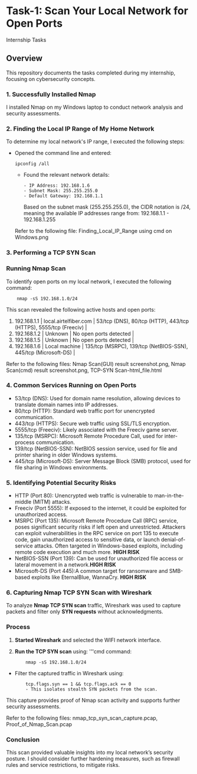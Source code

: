 # Task-1: Scan Your Local Network for Open Ports
Internship Tasks

  ## Overview
This repository documents the tasks completed during my internship, focusing on cybersecurity concepts.



### 1. Successfully Installed Nmap
I installed Nmap on my Windows laptop to conduct network analysis and security assessments.

### 2. Finding the Local IP Range of My Home Network
To determine my local network's IP range, I executed the following steps:

- Opened the command line and entered:

      ipconfig /all

  - Found the relevant network details:
    
        - IP Address: 192.168.1.6
        - Subnet Mask: 255.255.255.0
        - Default Gateway: 192.168.1.1
    
      Based on the subnet mask (255.255.255.0), the CIDR notation is /24, meaning the available IP addresses range from:
        192.168.1.1 - 192.168.1.255

  Refer to the following file: Finding_Local_IP_Range using cmd on Windows.png
    
### 3. Performing a TCP SYN Scan

  ### Running Nmap Scan
  To identify open ports on my local network, I executed the following command:
        
        nmap -sS 192.168.1.0/24
This scan revealed the following active hosts and open ports:

  1. 192.168.1.1 | local.airtelfiber.com | 53/tcp (DNS), 80/tcp (HTTP), 443/tcp (HTTPS), 5555/tcp (Freeciv) | 
  2. 192.168.1.2 | Unknown | No open ports detected | 
  3. 192.168.1.5 | Unknown | No open ports detected | 
  4. 192.168.1.6 | Local machine | 135/tcp (MSRPC), 139/tcp (NetBIOS-SSN), 445/tcp (Microsoft-DS) | 

Refer to the following files:
                              Nmap Scan(GUI) result screenshot.png,
                              Nmap Scan(cmd) result screenshot.png,
                              TCP-SYN Scan-html_file.html

### 4. Common Services Running on Open Ports
  - 53/tcp (DNS): Used for domain name resolution, allowing devices to translate domain names into IP addresses.
  - 80/tcp (HTTP): Standard web traffic port for unencrypted communication.
  - 443/tcp (HTTPS): Secure web traffic using SSL/TLS encryption.
  - 5555/tcp (Freeciv): Likely associated with the Freeciv game server.
  - 135/tcp (MSRPC): Microsoft Remote Procedure Call, used for inter-process communication.
  - 139/tcp (NetBIOS-SSN): NetBIOS session service, used for file and printer sharing in older Windows systems.
  - 445/tcp (Microsoft-DS): Server Message Block (SMB) protocol, used for file sharing in Windows environments.

### 5. Identifying Potential Security Risks
- HTTP (Port 80): Unencrypted web traffic is vulnerable to man-in-the-middle (MITM) attacks.
- Freeciv (Port 5555): If exposed to the internet, it could be exploited for unauthorized access.
- MSRPC (Port 135):  Microsoft Remote Procedure Call (RPC) service, poses significant security risks if left open and unrestricted. Attackers can exploit vulnerabilities in the RPC service on port 135 to execute code, gain unauthorized access to sensitive data, or launch denial-of-service attacks.  Often targeted in Windows-based exploits, including remote code execution and much more. ****HIGH RISK****
- NetBIOS-SSN (Port 139): Can be used for unauthorized file access or lateral movement in a network.****HIGH RISK****
- Microsoft-DS (Port 445):A common target for ransomware and SMB-based exploits like EternalBlue, WannaCry. ****HIGH RISK****

### 6. Capturing Nmap TCP SYN Scan with Wireshark
To analyze **Nmap TCP SYN scan** traffic, Wireshark was used to capture packets and filter only **SYN requests** without acknowledgments.

### **Process**
1. **Started Wireshark** and selected the WIFI network interface.
2. **Run the TCP SYN scan** using:
   '''cmd command:
   
           nmap -sS 192.168.1.0/24
   
- Filter the captured traffic in Wireshark using:
  
          tcp.flags.syn == 1 && tcp.flags.ack == 0
          - This isolates stealth SYN packets from the scan.
  
This capture provides proof of Nmap scan activity and supports further security assessments.

Refer to the following files:
                              nmap_tcp_syn_scan_capture.pcap,
                              Proof_of_Nmap_Scan.pcap 
 
### Conclusion
  This scan provided valuable insights into my local network’s security posture. I should consider further hardening measures, such as firewall rules and service restrictions, to mitigate risks.









            
            

          
